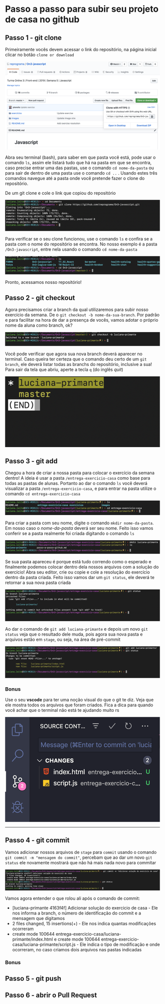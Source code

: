 # Passo a passo para subir seu projeto de casa no github

## Passo 1 - git clone

Primeiramente vocês devem acessar o link do repositório, na página inicial clicar no botão `clone or download`

![copy-url](../images/copy-url.png)

Abra seu terminal (bash), para saber em que pasta você está, pode usar o comando `ls`, assim ele listará tudo que há na pasta em que se encontra, caso precise entrar uma das pastas, use o comando `cd nome-da-pasta` ou para sair de dentro de uma pasta use o comando `cd ..` . Usando estes três comandos navegue até a pasta onde você pretende fazer o clone do repositório.

De um git clone e cole o link que copiou do repositório

![git-clone](../images/git-clone.png)

Para verificar se o seu clone funcionou, use o comando `ls` e confira se a pasta com o nome do repositório se encontra. No nosso exemplo é a pasta `/On3-javascript`, entre nela usando o comando `cd nome-da-pasta`

![cd-file](../images/cd-file.png)

Pronto, acessamos nosso repositório!

## Passo 2 - git checkout

Agora precisamos criar a branch da qual utilizaremos para subir nosso exercício da semana. De o `git checkout -b nome-da-sua-branch`. Por padrão e para facilitar na hora de dar a presença de vocês, vamos adotar o próprio nome da aluna como branch, ok?

![git-checkout](../images/git-checkout.png)

Você pode verificar que agora sua nova branch deverá aparecer no terminal. Caso queira ter certeza que o comando deu certo de um `git branch`, ele deverá listar todas as branchs do repositório, inclusive a sua! Para sair da tela que abriu, aperte a tecla `q` (do inglês *quit*)

![git-branch](../images/git-branch.png)

## Passo 3 - git add

Chegou a hora de criar a nossa pasta para colocar o exercício da semana dentro! A ideia é usar a pasta `/entrega-exercicio-casa` como base para todas as pastas de alunas. Portanto ao dar o comando `ls` você deverá visualizar a pasta `/entrega-exercicio-casa`, e para entrar na pasta utilize o comando `cd entrega-exercicio-casa`

![cd-entrega](../images/cd-entrega.png)

Para criar a pasta com seu nome, digite o comando `mkdir nome-da-pasta`. Em nosso caso o *nome-da-pasta* deverá ser seu nome. Feito isso vamos conferir se a pasta realmente foi criada digitando o comando `ls`

![mkdir](../images/mkdir.png)

Se sua pasta apareceu é porque está tudo correndo como o esperado e finalmente podemos colocar dentro dela nossos arquivos com a solução do exercício! Abra seu editor, crie ou copie e cole a resolução do exercício dentro da pasta criada. Feito isso vamos dar um `git status`, ele deverá te retornar a sua nova pasta criada

![git-status1](../images/git-status1.png)

Ao dar o comando de `git add luciana-primante` e depois um novo `git status` veja que o resultado dele muda, pois agora sua nova pasta e arquivos estão em `stage`, ou seja, na área de pré-commit

![git-status2](../images/git-status2.png)

### Bonus

Use o seu **vscode** para ter uma noção visual do que o git te diz. Veja que ele mostra todos os arquivos que foram criados. Fica a dica para quando você achar que o terminal não está te ajudando muito rs

![vscode](../images/vscode.png)

***

## Passo 4 - git commit

Vamos adicionar nossos arquivos de `stage` para `commit` usando o comando `git commit -m "mensagem do commit"`, percebam que ao dar um novo `git status` ele novamente mostrará que não há mais nada novo para commitar

![git-status3](../images/git-status3.png)

Vamos agora entender o que rolou ali após o comando de commit:

  - [luciana-primante 4163f4f] Adicionar solução do exercicio de casa - Ele nos informa a branch, o número de identificação do commit e a mensagem que digitamos
  - 2 files changed, 15 insertions(+) - Ele nos indica quantas modificações ocorreram
  - create mode 100644 entrega-exercicio-casa/luciana-primante/index.html e create mode 100644 entrega-exercicio-casa/luciana-primante/script.js - Ele indica o tipo de modificação e onde ocorreram, no caso criamos dois arquivos nas pastas indicadas

### Bonus



## Passo 5 - git push

## Passo 6 - abrir o Pull Request
